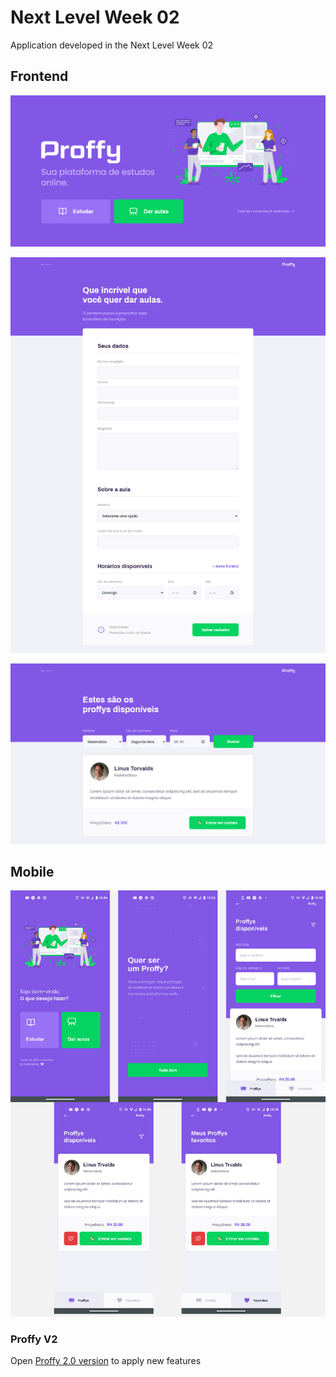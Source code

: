 # Next Level Week 02

Application developed in the Next Level Week 02

## Frontend

![frontend-screenshot01](screenshots/screenshot01.png)

![frontend-screenshot02](screenshots/screenshot02.png)

![frontend-screenshot03](screenshots/screenshot03.png)

## Mobile

![mobile](screenshots/mobile.png)

### Proffy V2 

Open [Proffy 2.0 version](https://www.notion.so/Vers-o-2-0-Proffy-eefca1b981694cd0a895613bc6235970) to apply new features